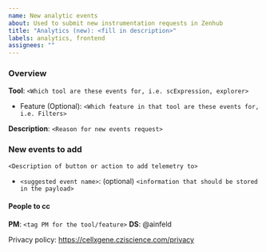 ```yaml
---
name: New analytic events
about: Used to submit new instrumentation requests in Zenhub
title: "Analytics (new): <fill in description>"
labels: analytics, frontend
assignees: ""
---
```


### Overview

**Tool**: `<Which tool are these events for, i.e. scExpression, explorer>`

- Feature (Optional): `<Which feature in that tool are these events for, i.e. Filters>`

**Description**: `<Reason for new events request>`

### New events to add

`<Description of button or action to add telemetry to>`

- `<suggested event name>`: (optional) `<information that should be stored in the payload>`

#### People to cc

**PM**: `<tag PM for the tool/feature>`
**DS**: @ainfeld

Privacy policy: https://cellxgene.cziscience.com/privacy
